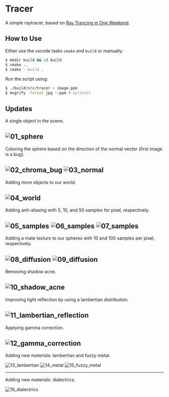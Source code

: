 # Tracer

A simple raytracer, based on [Ray Trancing in One Weekend](https://raytracing.github.io/books/RayTracingInOneWeekend.html).

## How to Use

Either use the vscode tasks `cmake` and `build` or manually:
```sh
$ mkdir build && cd build
$ cmake ..
$ cmake --build .
```

Run the script using:
```sh
$ ./build/src/tracer > image.ppm
$ mogrify -format jpg *.ppm # optional
```

## Updates

A single object in the scene.

![01_sphere](./images/01_sphere.jpg)
---

Coloring the sphere based on the direction of the normal vector (first image is a bug).

![02_chroma_bug](./images/02_chroma_BUG.jpg)
![03_normal](./images/03_normal.jpg)
---

Adding more objects to our world.

![04_world](./images/04_world.jpg)
---

Adding anti-aliasing with 5, 10, and 50 samples for pixel, respectively.

![05_samples](./images/05_aliasing_5samples.jpg)
![06_samples](./images/06_aliasing_10samples.jpg)
![07_samples](./images/07_aliasing_50samples.jpg)
---

Adding a mate texture to our spheres with 10 and 100 samples per pixel, respectively.

![08_diffusion](./images/08_diffusion_10samples.jpg)
![09_diffusion](./images/09_diffusion_100samples.jpg)
---

Removing shadow acne.

![10_shadow_acne](./images/10_shadow_acne.jpg)
---

Improving light reflection by using a lambertian distribution.

![11_lambertian_reflection](./images/11_lambertian_reflection.jpg)
---

Applying gamma correction.

![12_gamma_correction](./images/12_gamma_correction.jpg)
---

Adding new materials: lambertian and fuzzy metal.

![13_lambertian](./images/13_lambertian.jpg)
![14_metal](./images/14_metal.jpg)
![15_fuzzy_metal](./images/15_fuzzy_metal.jpg)

---

Adding new materials: dialectrics.

![16_dialectrics](./images/16_dialectrics.jpg)
